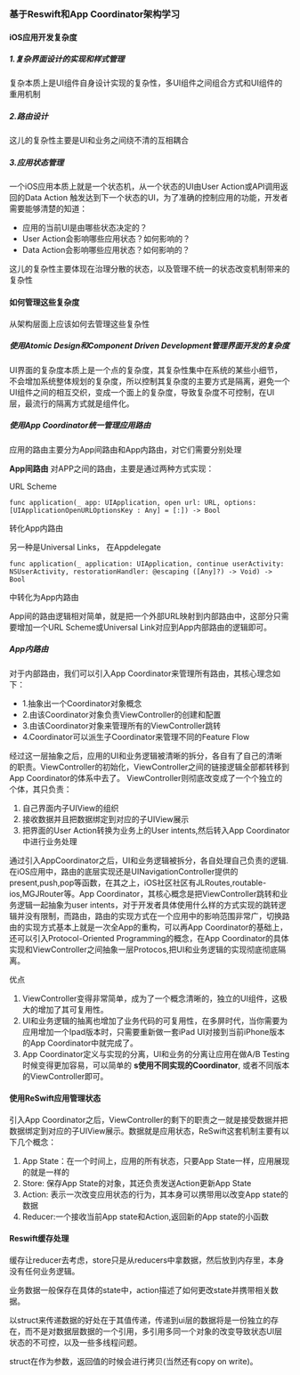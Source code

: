 ### 基于Reswift和App Coordinator架构学习

#### iOS应用开发复杂度

##### 1.复杂界面设计的实现和样式管理
复杂本质上是UI组件自身设计实现的复杂性，多UI组件之间组合方式和UI组件的重用机制

##### 2.路由设计
这儿的复杂性主要是UI和业务之间绕不清的互相耦合

##### 3.应用状态管理
一个iOS应用本质上就是一个状态机，从一个状态的UI由User Action或API调用返回的Data Action 触发达到下一个状态的UI，为了准确的控制应用的功能，开发者需要能够清楚的知道：

* 应用的当前UI是由哪些状态决定的？
* User Action会影响哪些应用状态？如何影响的？
* Data Action会影响哪些应用状态？如何影响的？

这儿的复杂性主要体现在治理分散的状态，以及管理不统一的状态改变机制带来的复杂性

#### 如何管理这些复杂度
从架构层面上应该如何去管理这些复杂性

##### 使用Atomic Design和Component Driven Development管理界面开发的复杂度

UI界面的复杂度本质上是一个点的复杂度，其复杂性集中在系统的某些小细节，不会增加系统整体规划的复杂度，所以控制其复杂度的主要方式是隔离，避免一个UI组件之间的相互交织，变成一个面上的复杂度，导致复杂度不可控制，在UI层，最流行的隔离方式就是组件化。

##### 使用App Coordinator统一管理应用路由

应用的路由主要分为App间路由和App内路由，对它们需要分别处理

**App间路由**
对APP之间的路由，主要是通过两种方式实现：

URL Scheme 

```
func application(_ app: UIApplication, open url: URL, options: [UIApplicationOpenURLOptionsKey : Any] = [:]) -> Bool

```
转化App内路由

另一种是Universal Links，
在Appdelegate

```
func application(_ application: UIApplication, continue userActivity: NSUserActivity, restorationHandler: @escaping ([Any]?) -> Void) -> Bool

```
中转化为App内路由

App间的路由逻辑相对简单，就是把一个外部URL映射到内部路由中，这部分只需要增加一个URL Scheme或Universal Link对应到App内部路由的逻辑即可。

##### App内路由
对于内部路由，我们可以引入App Coordinator来管理所有路由，其核心理念如下：

* 1.抽象出一个Coordinator对象概念
* 2.由该Coordinator对象负责ViewController的创建和配置
* 3.由该Coordinator对象来管理所有的ViewController跳转
* 4.Coordinator可以派生子Coordinator来管理不同的Feature Flow

经过这一层抽象之后，应用的UI和业务逻辑被清晰的拆分，各自有了自己的清晰的职责。ViewController的初始化，ViewController之间的链接逻辑全部都转移到App Coordinator的体系中去了。
ViewController则彻底改变成了一个个独立的个体，其只负责：

1. 自己界面内子UIView的组织
2. 接收数据并且把数据绑定到对应的子UIView展示
3. 把界面的User Action转换为业务上的User intents,然后转入App Coordinator中进行业务处理

通过引入AppCoordinator之后，UI和业务逻辑被拆分，各自处理自己负责的逻辑.在iOS应用中，路由的底层实现还是UINavigationController提供的present,push,pop等函数，在其之上，iOS社区社区有JLRoutes,routable-ios,MGJRouter等。App Coordinator，其核心概念是把ViewController跳转和业务逻辑一起抽象为user intents，对于开发者具体使用什么样的方式实现的跳转逻辑并没有限制，而路由，路由的实现方式在一个应用中的影响范围非常广，切换路由的实现方式基本上就是一次全App的重构，可以再App Coordinator的基础上，还可以引入Protocol-Oriented Programming的概念，在App Coordinator的具体实现和ViewController之间抽象一层Protocos,把UI和业务逻辑的实现彻底彻底隔离。

优点

1. ViewController变得非常简单，成为了一个概念清晰的，独立的UI组件，这极大的增加了其可复用性。
2. UI和业务逻辑的抽离也增加了业务代码的可复用性，在多屏时代，当你需要为应用增加一个Ipad版本时，只需要重新做一套iPad UI对接到当前iPhone版本的App Coordinator中就完成了。
3. App Coordinator定义与实现的分离，UI和业务的分离让应用在做A/B Testing时候变得更加容易，可以简单的 **s使用不同实现的Coordinator**, 或者不同版本的ViewController即可。

#### 使用ReSwift应用管理状态
引入App Coordinator之后，ViewController的剩下的职责之一就是接受数据并把数据绑定到对应的子UIView展示。数据就是应用状态，ReSwift这套机制主要有以下几个概念：

1. App State：在一个时间上，应用的所有状态，只要App State一样，应用展现的就是一样的
2. Store: 保存App State的对象，其还负责发送Action更新App State
3. Action: 表示一次改变应用状态的行为，其本身可以携带用以改变App state的数据
4. Reducer:一个接收当前App state和Action,返回新的App state的小函数


#### Reswift缓存处理
缓存让reducer去考虑，store只是从reducers中拿数据，然后放到内存里，本身没有任何业务逻辑。

业务数据一般保存在具体的state中，action描述了如何更改state并携带相关数据。

以struct来传递数据的好处在于其值传递，传递到ui层的数据将是一份独立的存在，而不是对数据层数据的一个引用，多引用多同一个对象的改变导致状态UI层状态的不可控，以及一些多线程问题。

struct在作为参数，返回值的时候会进行拷贝(当然还有copy on write)。






